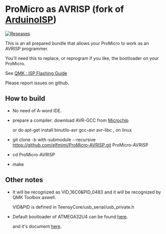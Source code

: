 # ProMicro as AVRISP (fork of [ArduinoISP](https://github.com/rsbohn/ArduinoISP))
[![Reseases](https://img.shields.io/github/tag/elfmimi/ProMicro-AVRISP.svg)](../../releases)

This is an all prepared bundle that allows your ProMicro to work as an AVRISP programmer.

You'll need this to replace, or reprogram if you like, the bootloader on your ProMicro.

See [QMK : ISP Flashing Guide](https://beta.docs.qmk.fm/for-makers-and-modders/isp_flashing_guide)

Please report issues on github.

## How to build
* No need of A-word IDE.
* prepare a compiler: download AVR-GCC from [Microchip](http://ww1.microchip.com/downloads/en/DeviceDoc/avr8-gnu-toolchain-3.6.1.1752-win32.any.x86.zip)

  or do apt-get install binutils-avr gcc-avr avr-libc , on linux
* git clone -b with-submodule --recursive https://github.com/elfmimi/ProMicro-AVRISP.git ProMicro-AVRISP
* cd ProMicro-AVRISP
* make

## Other notes
* It will be recognized as VID_16C0&PID_0483 and it will be recognized by QMK Toolbox aswell.

  VID&PID is defined in TeensyCore/usb_serial/usb_private.h
* Default bootloader of ATMEGA32U4 can be found [here](http://ww1.microchip.com/downloads/en/DeviceDoc/megaUSB_DFU_Bootloaders.zip).

  and it's document [here](http://ww1.microchip.com/downloads/en/DeviceDoc/doc7618.pdf).
